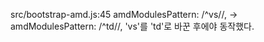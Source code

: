 src/bootstrap-amd.js:45
amdModulesPattern: /^vs\//, -> amdModulesPattern: /^td\//,
'vs'를 'td'로 바꾼 후에야 동작했다.